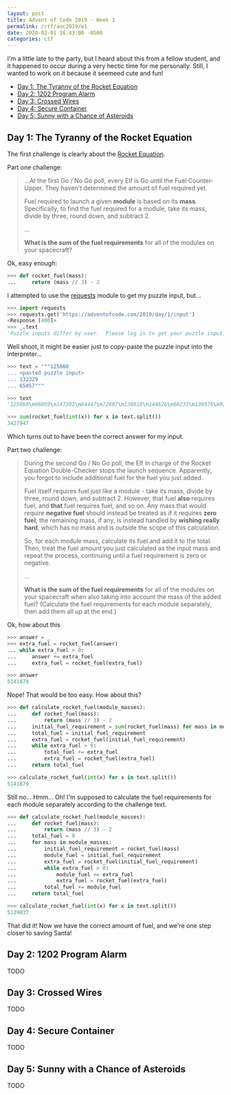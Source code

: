 ```yaml
---
layout: post
title: Advent of Code 2019 - Week 1
permalink: /ctf/aoc2019/w1
date: 2020-02-01 16:43:00 -0500
categories: ctf
---
```


I'm a little late to the party, but I heard about this from a fellow student,
and it happened to occur during a very hectic time for me personally. Still, I
wanted to work on it because it seemeed cute and fun!
+ [Day 1: The Tyranny of the Rocket Equation](/ctf/aoc2019/w1#d1)
+ [Day 2: 1202 Program Alarm](/ctf/aoc2019/w1#d2)
+ [Day 3: Crossed Wires](/ctf/aoc2019/w1#d3)
+ [Day 4: Secure Container](/ctf/aoc2019/w1#d4)
+ [Day 5: Sunny with a Chance of Asteroids](/ctf/aoc2019/w1#d5)

<h2 id="d1">Day 1: The Tyranny of the Rocket Equation</h2>

The first challenge is clearly about the [Rocket Equation](https://en.wikipedia.org/wiki/Tsiolkovsky_rocket_equation).

Part one challenge:

> ...At the first Go / No Go poll, every Elf is Go until the Fuel Counter-Upper.
> They haven't determined the amount of fuel required yet.
>
> Fuel required to launch a given **module** is based on its **mass**.
> Specifically, to find the fuel required for a module, take its mass, divide by
> three, round down, and subtract 2.
>
> ...
>
> **What is the sum of the fuel requirements** for all of the modules on your
> spacecraft?

Ok, easy enough:

```python
>>> def rocket_fuel(mass):
...     return (mass // 3) - 2
```

I attempted to use the [requests](https://requests.readthedocs.io/en/master/)
module to get my puzzle input, but...

```python
>>> import requests
>>> requests.get('https://adventofcode.com/2019/day/1/input')
<Response [400]>
>>> _.text
'Puzzle inputs differ by user.  Please log in to get your puzzle input.\n'
```

Well shoot, It might be easier just to copy-paste the puzzle input into the
interpreter...

```python
>>> text = """125860
... <pasted puzzle input>
... 132329
... 65057"""

>>> text
'125860\n66059\n147392\n64447\n72807\n136018\n144626\n68233\n130576\n92645\n52805\n79642\n74361\n98270\n110796\n62578\n58421\n125079\n52683\n144885\n148484\n113638\n125026\n112534\n125479\n51539\n122007\n60048\n67923\n76115\n144822\n115991\n133505\n85249\n142441\n90211\n87022\n68196\n117577\n58112\n116865\n108253\n127674\n93302\n58817\n126794\n89824\n134386\n99700\n125855\n119753\n64456\n68167\n88047\n127864\n146890\n71912\n128375\n134365\n91544\n104179\n84700\n95937\n78409\n94604\n130423\n98348\n87489\n105103\n94794\n123723\n134298\n88283\n59543\n53645\n89325\n109301\n143668\n96250\n130371\n140436\n95857\n98543\n91372\n137056\n142578\n116185\n96588\n93025\n122275\n99201\n110492\n109700\n106755\n120979\n60957\n134983\n130840\n132329\n65057'

>>> sum(rocket_fuel(int(x)) for x in text.split())
3427947
```

Which turns out to have been the correct answer for my input.

Part two challenge:

> During the second Go / No Go poll, the Elf in charge of the Rocket Equation
> Double-Checker stops the launch sequence. Apparently, you forgot to include
> additional fuel for the fuel you just added.
>
> Fuel itself requires fuel just like a module - take its mass, divide by three,
> round down, and subtract 2. However, that fuel **also** requires fuel, and
> **that** fuel requires fuel, and so on. Any mass that would require
> **negative fuel** should instead be treated as if it requires **zero fuel**;
> the remaining mass, if any, is instead handled by **wishing really hard**,
> which has no mass and is outside the scope of this calculation.
>
> So, for each module mass, calculate its fuel and add it to the total. Then,
> treat the fuel amount you just calculated as the input mass and repeat the
> process, continuing until a fuel requirement is zero or negative.
>
> ...
>
> **What is the sum of the fuel requirements** for all of the modules on your
> spacecraft when also taking into account the mass of the added fuel?
> (Calculate the fuel requirements for each module separately, then add them all
> up at the end.)

Ok, how about this

```python
>>> answer = _
>>> extra_fuel = rocket_fuel(answer)
... while extra_fuel > 0:
...     answer += extra_fuel
...     extra_fuel = rocket_fuel(extra_fuel)

>>> answer
5141879
```

Nope! That would be too easy. How about this?

```python
>>> def calculate_rocket_fuel(module_masses):
...     def rocket_fuel(mass):
...         return (mass // 3) - 2
...     initial_fuel_requirement = sum(rocket_fuel(mass) for mass in module_masses)
...     total_fuel = initial_fuel_requirement
...     extra_fuel = rocket_fuel(initial_fuel_requirement)
...     while extra_fuel > 0:
...         total_fuel += extra_fuel
...         extra_fuel = rocket_fuel(extra_fuel)
...     return total_fuel

>>> calculate_rocket_fuel(int(x) for x in text.split())
5141879
```

Still no... Hmm... Oh! I'm supposed to calculate the fuel requirements for each
module separately according to the challenge text.

```python
>>> def calculate_rocket_fuel(module_masses):
...     def rocket_fuel(mass):
...         return (mass // 3) - 2
...     total_fuel = 0
...     for mass in module_masses:
...         initial_fuel_requirement = rocket_fuel(mass)
...         module_fuel = initial_fuel_requirement
...         extra_fuel = rocket_fuel(initial_fuel_requirement)
...         while extra_fuel > 0:
...             module_fuel += extra_fuel
...             extra_fuel = rocket_fuel(extra_fuel)
...         total_fuel += module_fuel
...     return total_fuel

>>> calculate_rocket_fuel(int(x) for x in text.split())
5139037
```

That did it! Now we have the correct amount of fuel, and we're one step closer
to saving Santa!

<h2 id="d2">Day 2: 1202 Program Alarm</h2>

TODO

<h2 id="d3">Day 3: Crossed Wires</h2>

TODO

<h2 id="d4">Day 4: Secure Container</h2>

TODO

<h2 id="d5">Day 5: Sunny with a Chance of Asteroids</h2>

TODO

